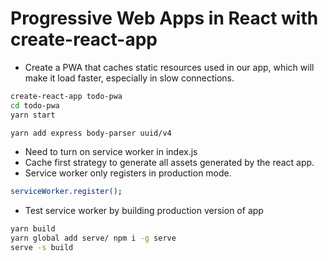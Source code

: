 # Progressive Web Apps in React with create-react-app

* Create a PWA that caches static resources used in  our app, which will make it load faster, especially in slow connections.

```bash
create-react-app todo-pwa
cd todo-pwa
yarn start
```

```bash
yarn add express body-parser uuid/v4
```

* Need to turn on service worker in index.js
* Cache first strategy to generate all assets generated by the react app.
* Service worker only registers in production mode.

```bash
serviceWorker.register();
```

* Test service worker by building production version of app

```bash
yarn build
yarn global add serve/ npm i -g serve
serve -s build
```